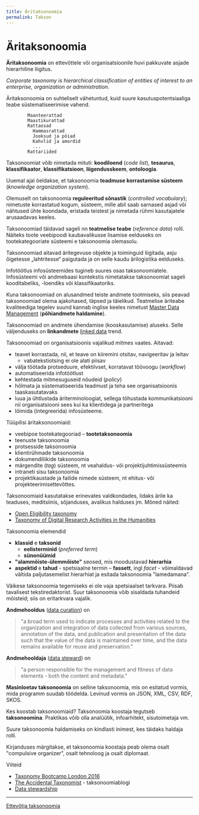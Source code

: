```yaml
---
title: Äritaksonoomia
permalink: Takson
---
```


# Äritaksonoomia

__Äritaksonoomia__ on ettevõttele või organisatsioonile huvi pakkuvate asjade hierarhiline liigitus.

_Corporate taxonomy is hierarchical classification of entities of interest to an enterprise, organization or administration._

Äritaksonoomia on suhteliselt vähetuntud, kuid suure kasutuspotentsiaaliga teabe süstematiseerimise vahend.

```
        Maanteerattad
        Maastikurattad
        Rattaosad
          Hammasrattad
          Jooksud ja pöiad
          Kahvlid ja amordid
          ...
        Rattariided
```

Taksonoomiat võib nimetada mituti: __koodiloend__ (_code list_), __tesaurus__, __klassifikaator__, __klassifikatsioon__, __liigendusskeem__, __ontoloogia__.

Uuemal ajal öeldakse, et taksonoomia __teadmuse korrastamise süsteem__ (_knowledge organization system_).

Olemuselt on taksonoomia __reguleeritud sõnastik__ (_controlled vocabulary_); nimetuste korrastatud kogum, süsteem, mille abil saab sarnased asjad või nähtused ühte koondada, eristada teistest ja nimetada rühmi kasutajatele arusaadavas keeles.

Taksonoomiad täidavad sageli nn __teatmelise teabe__ (_reference data_) rolli. Näiteks toote veebipoodi kaubavalikusse lisamise eelduseks on tootekategooriate süsteemi e taksonoomia olemasolu.

Taksonoomiad aitavad äritegevuse objekte ja toiminguid liigitada, asju õigetesse „lahtritesse“ paigutada ja on selle kaudu ärilogistika eelduseks.

Infotöötlus infosüsteemides tugineb suures osas taksonoomiatele. Infosüsteemi või andmebaasi kontekstis nimetatakse taksonoomiat sageli kooditabeliks, -loendiks või klassifikaatoriks.

Kuna taksonoomiad on alusandmed teiste andmete tootmiseks, siis peavad taksonoomiad olema ajakohased, täpsed ja täielikud. Teatmelise äriteabe kvaliteediga tegelev suund kannab inglise keeles nimetust [Master Data Management](http://www.earley.com/blog/why-taxonomy-critical-master-data-management-mdm) (__põhiandmete haldamine__).

Taksonoomiad on andmete ühendamise (kooskasutamise) aluseks. Selle väljenduseks on __linkandmete__ [linked data](http://linkeddata.org/) trend.

Taksonoomiad on organisatsioonis vajalikud mitmes vaates. Aitavad:

- teavet korrastada, nii, et teave on kiiremini otsitav, navigeeritav ja leitav
  - vabatekstiotsing ei ole alati piisav
- välja töötada protseduure, efektiivset, korratavat töövoogu (_workflow_)
- automatiseerida infotöötlust
- kehtestada mitmesuguseid nõudeid (_policy_)
- hõlmata ja süstematiseerida teadmust ja teha see organisatsioonis taaskasutatavaks
- luua ja ühtlustada äriterminoloogiat, sellega tõhustada kommunikatsiooni nii organisatsiooni sees kui ka klientidega ja partneritega
- lõimida (integreerida) infosüsteeme.

Tüüpilisi äritaksonoomiaid:

- veebipoe tootekategooriad – __tootetaksonoomia__
- teenuste taksonoomia
- protsesside taksonoomia
- klientirühmade taksonoomia
- dokumendiliikide taksonoomia
- märgendite (_tag_) süsteem, nt veahaldus- või projektijuhtimissüsteemis
- intraneti sisu taksonoomia
- projektikaustade ja failide nimede süsteem, nt ehitus- või projekteerimisettevõttes.

Taksonoomiaid kasutatakse erinevates valdkondades, lidaks ärile ka teaduses, meditsiinis, sõjanduses, avalikus halduses jm. Mõned näited: 

- [Open Eligibility taxonomy](http://about.auntbertha.com/openeligibility)
- [Taxonomy of Digital Research Activities in the Humanities](https://github.com/dhtaxonomy/TaDiRAH)

Taksonoomia elemendid

- __klassid__ e __taksonid__
  - __eelisterminid__ (_preferred term_)
  - __sünonüümid__
- __"alammõiste-ülemmõiste"__ seosed, mis moodustavad __hierarhia__
- __aspektid__ e __tahud__ - spetsiaalne termin – __fassett__, ingl _facet_ - võimaldavad vältida paljutasemelist hierarhiat ja esitada taksonoomia "lamedamana".

Väikese taksonoomia tegemiseks ei ole vaja spetsiaalset tarkvara. Piisab tavalisest tekstiredaktorist. Suur taksonoomia võib sisaldada tuhandeid mõisteid; siis on eritarkvara vajalik.

__Andmehooldus__ ([data curation](https://en.wikipedia.org/wiki/Data_curation)) on

> "a broad term used to indicate processes and activities related to the organization and integration of data collected from various sources, annotation of the data, and publication and presentation of the data such that the value of the data is maintained over time, and the data remains available for reuse and preservation."

__Andmehooldaja__ ([data steward](https://en.wikipedia.org/wiki/Data_steward)) on

> "a person responsible for the management and fitness of data elements - both the content and metadata."

__Masinloetav taksonoomia__ on selline taksonoomia, mis on esitatud vormis, mida programm suudab töödelda. Levinud vormis on JSON, XML, CSV, RDF, SKOS.

Kes koostab taksonoomiaid? Taksonoomia koostaja tegutseb __taksonoomina__. Praktikas võib olla analüütik, infoarhitekt, sisutoimetaja vm.

Suure taksonoomia haldamiseks on kindlasti inimest, kes täidaks haldaja rolli.

Kirjanduses märgitakse, et taksonoomia koostaja peab olema osalt "compulsive organizer", osalt tehnoloog ja osalt diplomaat.

Viiteid

- [Taxonomy Bootcamp London 2016](http://www.taxonomybootcamp.com/London/2016/)
- [The Accidental Taxonomist](http://accidental-taxonomist.blogspot.com.ee/2016/11/popular-topics-in-taxonomies.html) - taksonoomiablogi
- [Data stewardship](http://insights.wired.com/profiles/blogs/data-stewardship-is-everybody-s-business-5-best-practices-for#axzz4Vh6iYU1s)

- - -

[Ettevõtja taksonoomia](/IT/Ettevotja)


